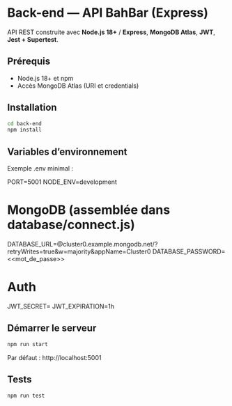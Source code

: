 # Back-end — API BahBar (Express)

API REST construite avec **Node.js 18+** / **Express**, **MongoDB Atlas**, **JWT**, **Jest + Supertest**.


## Prérequis
- Node.js 18+ et npm
- Accès MongoDB Atlas (URI et credentials)


## Installation
```bash
cd back-end
npm install
```

## Variables d’environnement
Exemple .env minimal :

PORT=5001
NODE_ENV=development

# MongoDB (assemblée dans database/connect.js)
DATABASE_URL=@cluster0.example.mongodb.net/?retryWrites=true&w=majority&appName=Cluster0
DATABASE_PASSWORD=<<mot_de_passe>>

# Auth
JWT_SECRET=<secret>
JWT_EXPIRATION=1h

## Démarrer le serveur
``` bash
npm run start
```
Par défaut : http://localhost:5001

## Tests
```bash
npm run test
```